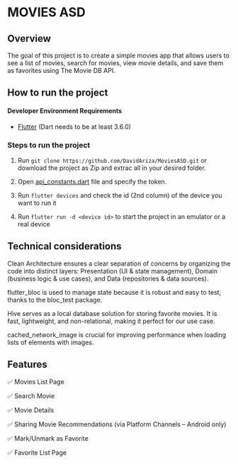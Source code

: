 # MOVIES ASD

## Overview

The goal of this project is to create a simple movies app that allows users to see a list of movies, search for movies, view movie details, and save them as favorites using The Movie DB API.

## How to run the project

#### Developer Environment Requirements

- [Flutter](https://flutter.dev/docs/get-started/install) (Dart needs to be at least 3.6.0)

### Steps to run the project

1. Run `git clone https://github.com/DavidAriza/MoviesASD.git` or download the project as Zip and extrac all in your desired folder.

2. Open [api_constants.dart](./lib/core/constants/api_constants.dart) file and specify the token.

3. Run `flutter devices` and check the id (2nd column) of the device you want to run it

4. Run `flutter run -d <device id>` to start the project in an emulator or a real device 

## Technical considerations

Clean Architecture ensures a clear separation of concerns by organizing the code into distinct layers: Presentation (UI & state management), Domain (business logic & use cases), and Data (repositories & data sources).

flutter_bloc is used to manage state because it is robust and easy to test, thanks to the bloc_test package.

Hive serves as a local database solution for storing favorite movies. It is fast, lightweight, and non-relational, making it perfect for our use case.

cached_network_image is crucial for improving performance when loading lists of elements with images.

## Features

✅ Movies List Page

✅ Search Movie

✅ Movie Details

✅ Sharing Movie Recommendations (via Platform Channels – Android only)

✅ Mark/Unmark as Favorite

✅ Favorite List Page

